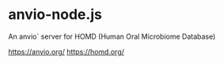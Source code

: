 # anvio-node.js

An anvio` server for HOMD (Human Oral Microbiome Database)

https://anvio.org/
https://homd.org/

